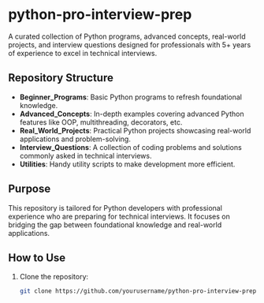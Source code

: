 # python-pro-interview-prep

A curated collection of Python programs, advanced concepts, real-world projects, and interview questions designed for professionals with 5+ years of experience to excel in technical interviews.

## Repository Structure

- **Beginner_Programs**: Basic Python programs to refresh foundational knowledge.
- **Advanced_Concepts**: In-depth examples covering advanced Python features like OOP, multithreading, decorators, etc.
- **Real_World_Projects**: Practical Python projects showcasing real-world applications and problem-solving.
- **Interview_Questions**: A collection of coding problems and solutions commonly asked in technical interviews.
- **Utilities**: Handy utility scripts to make development more efficient.

## Purpose

This repository is tailored for Python developers with professional experience who are preparing for technical interviews. It focuses on bridging the gap between foundational knowledge and real-world applications.

## How to Use

1. Clone the repository:
   ```bash
   git clone https://github.com/yourusername/python-pro-interview-prep.git
